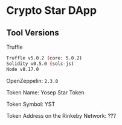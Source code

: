 # Crypto Star DApp

## Tool Versions
Truffle
```bash
Truffle v5.0.2 (core: 5.0.2)
Solidity v0.5.0 (solc-js)
Node v8.17.0
``` 
OpenZeppelin: `2.3.0`

Token Name: Yosep Star Token

Token Symbol: YST

Token Address on the Rinkeby Network: ???
